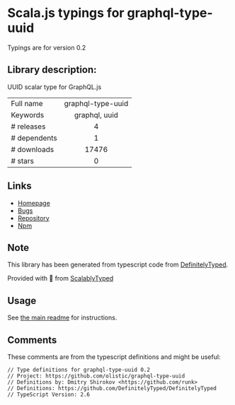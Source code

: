 
# Scala.js typings for graphql-type-uuid

Typings are for version 0.2

## Library description:
UUID scalar type for GraphQL.js

|                    |                 |
| ------------------ | :-------------: |
| Full name          | graphql-type-uuid |
| Keywords           | graphql, uuid |
| # releases         | 4 |
| # dependents       | 1 |
| # downloads        | 17476 |
| # stars            | 0 |

## Links
- [Homepage](https://github.com/olistic/graphql-type-uuid#readme)
- [Bugs](https://github.com/olistic/graphql-type-uuid/issues)
- [Repository](https://github.com/olistic/graphql-type-uuid)
- [Npm](https://www.npmjs.com/package/graphql-type-uuid)
    


## Note
This library has been generated from typescript code from [DefinitelyTyped](https://definitelytyped.org).

Provided with :purple_heart: from [ScalablyTyped](https://github.com/oyvindberg/ScalablyTyped)

## Usage
See [the main readme](../../readme.md) for instructions.

## Comments

These comments are from the typescript definitions and might be useful:
```
// Type definitions for graphql-type-uuid 0.2
// Project: https://github.com/olistic/graphql-type-uuid
// Definitions by: Dmitry Shirokov <https://github.com/runk>
// Definitions: https://github.com/DefinitelyTyped/DefinitelyTyped
// TypeScript Version: 2.6

```

